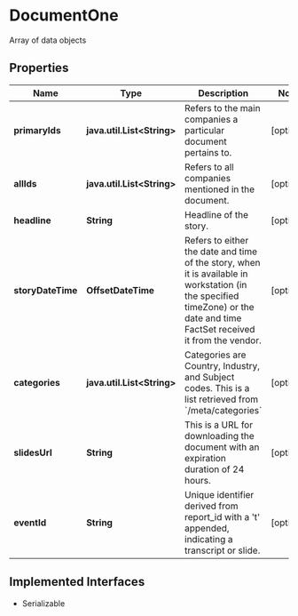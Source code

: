 

# DocumentOne

Array of data objects

## Properties

Name | Type | Description | Notes
------------ | ------------- | ------------- | -------------
**primaryIds** | **java.util.List&lt;String&gt;** | Refers to the main companies a particular document pertains to. |  [optional]
**allIds** | **java.util.List&lt;String&gt;** | Refers to all companies mentioned in the document.  |  [optional]
**headline** | **String** | Headline of the story. |  [optional]
**storyDateTime** | **OffsetDateTime** | Refers to either the date and time of the story, when it is available in workstation (in the specified timeZone) or the date and time FactSet received it from the vendor. |  [optional]
**categories** | **java.util.List&lt;String&gt;** | Categories are Country, Industry, and Subject codes. This is a list retrieved from &#x60;/meta/categories&#x60; |  [optional]
**slidesUrl** | **String** | This is a URL for downloading the document with an expiration duration of 24 hours. |  [optional]
**eventId** | **String** | Unique identifier derived from report_id with a &#39;t&#39; appended, indicating a transcript or slide. |  [optional]


## Implemented Interfaces

* Serializable


